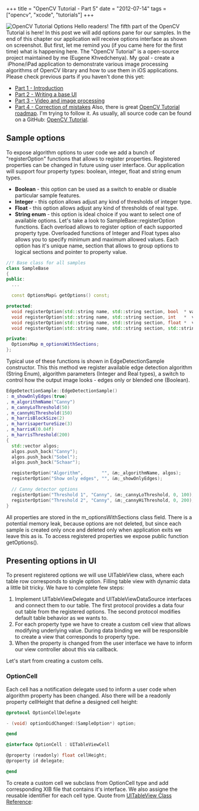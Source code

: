 +++
title =  "OpenCV Tutorial - Part 5"
date = "2012-07-14"
tags =  ["opencv", "xcode", "tutorials"]
+++

![][1] Hello readers! The fifth part of the OpenCV Tutorial is here! In this post we will add options pane for our samples. In the end of this chapter our application will receive options interface as shown on screenshot. But first, let me remind you (if you came here for the first time) what is happening here. The "OpenCV Tutorial" is a open-source project maintained by me (Eugene Khvedchenya). My goal - create a  iPhone/iPad application to demonstrate various image processing algorithms of OpenCV library and how to use them in iOS applications. Please check previous parts if you haven't done this yet: 

  * [Part 1 - Introduction][2]
  * [Part 2 - Writing a base UI][3]
  * [Part 3 - Video and image processing][4]
  * [Part 4 - Correction of mistakes][5]
Also, there is great [OpenCV Tutorial roadmap][6]. I'm trying to follow it. As usually, all source code can be found on a GitHub: [OpenCV Tutorial][7]. 

<span class="more"></span>

## Sample options

To expose algorithm options to user code we add a bunch of "registerOption" functions that allows to register properties. Registered properties can be changed in future using user interface. Our application will support four property types: boolean, integer, float and string enum types. 

  * **Boolean** \- this option can be used as a switch to enable or disable particular sample features.
  * **Integer** \- this option allows adjust any kind of thresholds of integer type.
  * **Float** \- this option allows adjust any kind of thresholds of real type.
  * **String enum** \- this option is ideal choice if you want to select one of available options.
Let's take a look to SampleBase::registerOption functions. Each overload allows to register option of each supported property type. Overloaded functions of Integer and Float types also allows you to specify minimum and maximum allowed values. Each option has it's unique name, section that allows to group options to logical sections and pointer to property value. 
    
```cpp
//! Base class for all samples
class SampleBase
{
public:
  ...

  const OptionsMap& getOptions() const;

protected:
  void registerOption(std::string name, std::string section, bool  * value);
  void registerOption(std::string name, std::string section, int   *  value, int min, int max);
  void registerOption(std::string name, std::string section, float *  value, float min, float max);
  void registerOption(std::string name, std::string section, std::string* value, std::vector stringEnums, int defaultValue = 0);

private:
  OptionsMap m_optionsWithSections;
};
```

Typical use of these functions is shown in EdgeDetectionSample constructor. This this method we register available edge detection algorithm (String Enum), algorithm parameters (Integer and Real types), a switch to control how the output image looks - edges only or blended one (Boolean). 
    
```cpp    
EdgeDetectionSample::EdgeDetectionSample()
: m_showOnlyEdges(true)
, m_algorithmName("Canny")
, m_cannyLoThreshold(50)
, m_cannyHiThreshold(150)
, m_harrisBlockSize(2)
, m_harrisapertureSize(3)
, m_harrisK(0.04f)
, m_harrisThreshold(200)
{
  std::vector algos;
  algos.push_back("Canny");
  algos.push_back("Sobel");
  algos.push_back("Schaar");

  registerOption("Algorithm",       "", &m;_algorithmName, algos);  
  registerOption("Show only edges", "", &m;_showOnlyEdges);

  // Canny detector options
  registerOption("Threshold 1", "Canny", &m;_cannyLoThreshold, 0, 100); 
  registerOption("Threshold 2", "Canny", &m;_cannyHiThreshold, 0, 200); 
}
```
All properties are stored in the m_optionsWithSections class field. There is a potential memory leak, because options are not deleted, but since each sample is created only once and deleted only when application exits we leave this as is. To access registered properties we expose public function getOptions(). 

## Presenting options in UI

To present registered options we will use UITableView class, where each table row corresponds to single option. Filling table view with dynamic data a little bit tricky. We have to complete few steps: 

  1. Implement UITableViewDelegate and UITableViewDataSource interfaces and connect them to our table. The first protocol provides a data four out table from the registered options. The second protocol modifies default table behavior as we wants to.
  2. For each property type we have to create a custom cell view that allows modifying underlying value. During data binding we will be responsible to create a view that corresponds to property type.
  3. When the property is changed from the user interface we have to inform our view controller about this via callback.

Let's start from creating a custom cells.

### OptionCell

Each cell has a notification delegate used to inform a user code when algorithm property has been changed. Also there will be a readonly property cellHeight that define a designed cell height: 
    
```objectivec
@protocol OptionCellDelegate 

- (void) optionDidChanged:(SampleOption*) option;

@end 

@interface OptionCell : UITableViewCell

@property (readonly) float cellHeight;
@property id delegate;

@end
```

To create a custom cell we subclass from OptionCell type and add corresponding XIB file that contains it's interface. We also assigne the reusable identifier for each cell type. Quote from [UITableView Class Reference][8]: 

   [1]: Screen-Shot-2012-07-11-at-12.12.42-AM.png (OpenCV Tutorial Options)
   [2]: http://computer-vision-talks.com/2012/06/opencv-tutorial-a-collection-of-opencv-samples-for-iphoneipad-part-1/ (OpenCV Tutorial – a collection of OpenCV samples for iPhone/iPad – Part 1)
   [3]: http://computer-vision-talks.com/2012/06/opencv-tutorial-part-2/ (OpenCV Tutorial – Part 2)
   [4]: http://computer-vision-talks.com/2012/06/opencv-tutorial-part-3/ (OpenCV Tutorial – Part 3)
   [5]: http://computer-vision-talks.com/2012/07/opencv-tutorial-part-4/ (OpenCV Tutorial – Part 4)
   [6]: http://computer-vision-talks.com/opencv-tutorial-roadmap/ (OpenCV Tutorial roadmap)
   [7]: https://github.com/BloodAxe/OpenCV-Tutorial
   [8]: http://developer.apple.com/library/ios/#DOCUMENTATION/UIKit/Reference/UITableView_Class/Reference/Reference.html#//apple_ref/occ/instm/UITableView/dequeueReusableCellWithIdentifier (UITableView Class Reference)

